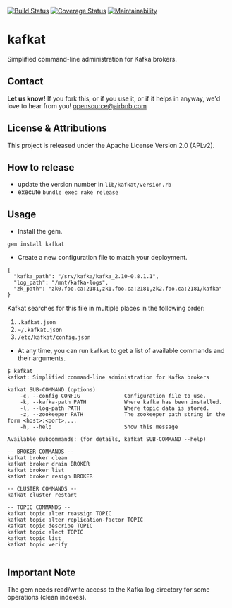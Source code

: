 [![Build Status](https://travis-ci.org/ctxswitch/kafkat.png?branch=master)](https://travis-ci.org/ctxswitch/kafkat)
[![Coverage Status](https://coveralls.io/repos/github/ctxswitch/kafkat/badge.svg?branch=master)](https://coveralls.io/github/ctxswitch/kafkat?branch=master)
[![Maintainability](https://api.codeclimate.com/v1/badges/7fb0ef80004b68e1373c/maintainability)](https://codeclimate.com/github/ctxswitch/kafkat/maintainability)

kafkat
======

Simplified command-line administration for Kafka brokers.

## Contact 
**Let us know!** If you fork this, or if you use it, or if it helps in anyway, we'd love to hear from you! opensource@airbnb.com

## License & Attributions
This project is released under the Apache License Version 2.0 (APLv2).

## How to release

- update the version number in `lib/kafkat/version.rb`
- execute `bundle exec rake release`


## Usage

* Install the gem.

```
gem install kafkat
```

* Create a new configuration file to match your deployment.

```
{
  "kafka_path": "/srv/kafka/kafka_2.10-0.8.1.1",
  "log_path": "/mnt/kafka-logs",
  "zk_path": "zk0.foo.ca:2181,zk1.foo.ca:2181,zk2.foo.ca:2181/kafka"
}
```

Kafkat searches for this file in multiple places in the following order:

1. `.kafkat.json`
2. `~/.kafkat.json`
3. `/etc/kafkat/config.json`

* At any time, you can run `kafkat` to get a list of available commands and their arguments.

```
$ kafkat
kafkat: Simplified command-line administration for Kafka brokers

kafkat SUB-COMMAND (options)
    -c, --config CONFIG              Configuration file to use.
    -k, --kafka-path PATH            Where kafka has been installed.
    -l, --log-path PATH              Where topic data is stored.
    -z, --zookeeper PATH             The zookeeper path string in the form <host>:<port>,...
    -h, --help                       Show this message

Available subcommands: (for details, kafkat SUB-COMMAND --help)

-- BROKER COMMANDS --
kafkat broker clean
kafkat broker drain BROKER
kafkat broker list
kafkat broker resign BROKER

-- CLUSTER COMMANDS --
kafkat cluster restart

-- TOPIC COMMANDS --
kafkat topic alter reassign TOPIC
kafkat topic alter replication-factor TOPIC
kafkat topic describe TOPIC
kafkat topic elect TOPIC
kafkat topic list
kafkat topic verify
  
```

## Important Note

The gem needs read/write access to the Kafka log directory for some operations (clean indexes).


